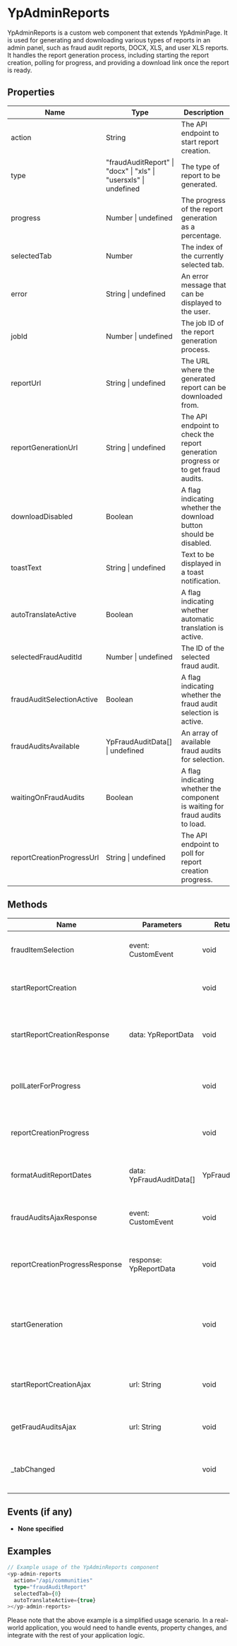 # YpAdminReports

YpAdminReports is a custom web component that extends YpAdminPage. It is used for generating and downloading various types of reports in an admin panel, such as fraud audit reports, DOCX, XLS, and user XLS reports. It handles the report generation process, including starting the report creation, polling for progress, and providing a download link once the report is ready.

## Properties

| Name                    | Type                                      | Description                                                                 |
|-------------------------|-------------------------------------------|-----------------------------------------------------------------------------|
| action                  | String                                    | The API endpoint to start report creation.                                  |
| type                    | "fraudAuditReport" \| "docx" \| "xls" \| "usersxls" \| undefined | The type of report to be generated.                                         |
| progress                | Number \| undefined                       | The progress of the report generation as a percentage.                      |
| selectedTab             | Number                                    | The index of the currently selected tab.                                    |
| error                   | String \| undefined                       | An error message that can be displayed to the user.                         |
| jobId                   | Number \| undefined                       | The job ID of the report generation process.                                |
| reportUrl               | String \| undefined                       | The URL where the generated report can be downloaded from.                  |
| reportGenerationUrl     | String \| undefined                       | The API endpoint to check the report generation progress or to get fraud audits. |
| downloadDisabled        | Boolean                                   | A flag indicating whether the download button should be disabled.           |
| toastText               | String \| undefined                       | Text to be displayed in a toast notification.                               |
| autoTranslateActive     | Boolean                                   | A flag indicating whether automatic translation is active.                  |
| selectedFraudAuditId    | Number \| undefined                       | The ID of the selected fraud audit.                                         |
| fraudAuditSelectionActive | Boolean                                   | A flag indicating whether the fraud audit selection is active.              |
| fraudAuditsAvailable    | YpFraudAuditData[] \| undefined           | An array of available fraud audits for selection.                           |
| waitingOnFraudAudits    | Boolean                                   | A flag indicating whether the component is waiting for fraud audits to load.|
| reportCreationProgressUrl | String \| undefined                       | The API endpoint to poll for report creation progress.                      |

## Methods

| Name                        | Parameters | Return Type | Description                                                                 |
|-----------------------------|------------|-------------|-----------------------------------------------------------------------------|
| fraudItemSelection          | event: CustomEvent | void        | Handles the selection of a fraud audit item.                                |
| startReportCreation         |            | void        | Initiates the report creation process.                                      |
| startReportCreationResponse | data: YpReportData | void        | Handles the response after starting report creation.                        |
| pollLaterForProgress        |            | void        | Schedules a poll for report creation progress.                              |
| reportCreationProgress      |            | void        | Polls for the current progress of report creation.                          |
| formatAuditReportDates      | data: YpFraudAuditData[] | YpFraudAuditData[] | Formats the dates of fraud audit reports.                                   |
| fraudAuditsAjaxResponse     | event: CustomEvent | void        | Handles the AJAX response for fraud audits.                                 |
| reportCreationProgressResponse | response: YpReportData | void        | Handles the response for report creation progress.                          |
| startGeneration             |            | void        | Starts the report generation process based on the selected type.            |
| startReportCreationAjax     | url: String | void        | Starts the report creation process via AJAX.                                |
| getFraudAuditsAjax          | url: String | void        | Fetches available fraud audits via AJAX.                                    |
| _tabChanged                 |            | void        | Handles the change of the selected tab.                                     |

## Events (if any)

- **None specified**

## Examples

```typescript
// Example usage of the YpAdminReports component
<yp-admin-reports
  action="/api/communities"
  type="fraudAuditReport"
  selectedTab={0}
  autoTranslateActive={true}
></yp-admin-reports>
```

Please note that the above example is a simplified usage scenario. In a real-world application, you would need to handle events, property changes, and integrate with the rest of your application logic.